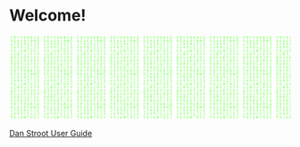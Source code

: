  <h1>Welcome!</h1>

[![Banner Image](https://github.com/dstroot/dstroot/raw/master/assets/background.svg)](https://danstroot.com)

[Dan Stroot User Guide](https://dstroot.github.io/readme/)

<!--
**dstroot/dstroot** is a ✨ _special_ ✨ repository because its `README.md` (this file) appears on your GitHub profile.

Here are some ideas to get you started:

- 🔭 I’m currently working on ...
- 🌱 I’m currently learning ...
- 👯 I’m looking to collaborate on ...
- 🤔 I’m looking for help with ...
- 💬 Ask me about ...
- 📫 How to reach me: ...
- 😄 Pronouns: ...
- ⚡ Fun fact: ...
-->
